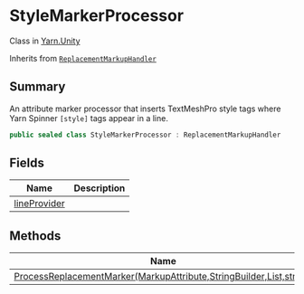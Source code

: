 # StyleMarkerProcessor

Class in [Yarn.Unity](yarn.unity.md)

Inherits from [`ReplacementMarkupHandler`](yarn.unity.replacementmarkuphandler.md)

## Summary

An attribute marker processor that inserts TextMeshPro style tags where\
Yarn Spinner `[style]` tags appear in a line.

```csharp
public sealed class StyleMarkerProcessor : ReplacementMarkupHandler
```

## Fields

| Name                                                            | Description |
| --------------------------------------------------------------- | ----------- |
| [lineProvider](yarn.unity.stylemarkerprocessor.lineprovider.md) |             |

## Methods

| Name                                                                                                                               | Description |
| ---------------------------------------------------------------------------------------------------------------------------------- | ----------- |
| [ProcessReplacementMarker(MarkupAttribute,StringBuilder,List,string)](yarn.unity.stylemarkerprocessor.processreplacementmarker.md) |             |
